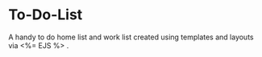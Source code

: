 # To-Do-List
A handy to do home list and work list created using templates and layouts via &lt;%= EJS %> .
